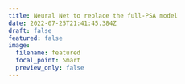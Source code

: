 ```yaml
---
title: Neural Net to replace the full-PSA model
date: 2022-07-25T21:41:45.384Z
draft: false
featured: false
image:
  filename: featured
  focal_point: Smart
  preview_only: false
---
```

